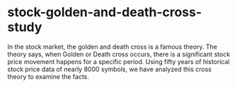 # stock-golden-and-death-cross-study
In the stock market, the golden and death cross is a famous theory. The theory says, when Golden or Death cross occurs, there is a significant stock price movement happens for a specific period. Using fifty years of historical stock price data of nearly 8000 symbols, we have analyzed this cross theory to examine the facts.
